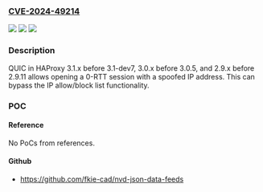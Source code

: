 ### [CVE-2024-49214](https://cve.mitre.org/cgi-bin/cvename.cgi?name=CVE-2024-49214)
![](https://img.shields.io/static/v1?label=Product&message=n%2Fa&color=blue)
![](https://img.shields.io/static/v1?label=Version&message=n%2Fa&color=blue)
![](https://img.shields.io/static/v1?label=Vulnerability&message=n%2Fa&color=brighgreen)

### Description

QUIC in HAProxy 3.1.x before 3.1-dev7, 3.0.x before 3.0.5, and 2.9.x before 2.9.11 allows opening a 0-RTT session with a spoofed IP address. This can bypass the IP allow/block list functionality.

### POC

#### Reference
No PoCs from references.

#### Github
- https://github.com/fkie-cad/nvd-json-data-feeds

